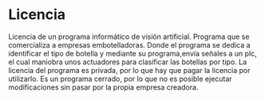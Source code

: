 # Licencia

Licencia de un programa informático de visión artificial. Programa que se comercializa a empresas embotelladoras. Donde el programa se dedica a identificar el tipo de botella y mediante su programa,envía señales a un plc, el cual maniobra unos actuadores para clasificar las botellas por tipo.
La licencia del programa es privada, por lo que hay que pagar la licencia por utilizarlo. Es un programa cerrado, por lo que no es posible ejecutar modificaciones sin pasar por la propia empresa creadora.
